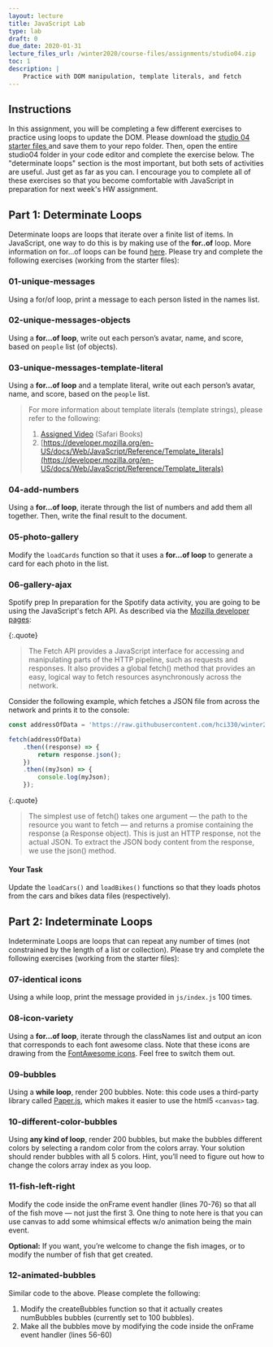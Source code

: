 ```yaml
---
layout: lecture
title: JavaScript Lab
type: lab
draft: 0
due_date: 2020-01-31
lecture_files_url: /winter2020/course-files/assignments/studio04.zip
toc: 1
description: |
    Practice with DOM manipulation, template literals, and fetch
---
```


## Instructions
In this assignment, you will be completing a few different exercises to practice using loops to update the DOM. Please download the <a class="lab" href="/winter2020/course-files/assignments/studio04.zip">studio 04 starter files <i class="fas fa-link"></i></a> and save them to your repo folder. Then, open the entire studio04 folder in your code editor and complete the exercise below. The "determinate loops" section is the most important, but both sets of activities are useful. Just get as far as you can. I encourage you to complete all of these exercises so that you become comfortable with JavaScript in preparation for next week's HW assignment.

## Part 1: Determinate Loops
Determinate loops are loops that iterate over a finite list of items. In JavaScript, one way to do this is by making use of the **for..of** loop. More information on for...of loops can be found [here](https://developer.mozilla.org/en-US/docs/Web/JavaScript/Reference/Statements/for...of). Please try and complete the following exercises (working from the starter files):

### 01-unique-messages 
Using a for/of loop, print a message to each person listed in the names list.

### 02-unique-messages-objects
Using a **for...of loop**, write out each person’s avatar, name, and score, based on `people` list (of objects).

### 03-unique-messages-template-literal
Using a **for...of loop** and a template literal, write out each person’s avatar, name, and score, based on the `people` list.

> For more information about template literals (template strings), please refer to the following:
> 1. [Assigned Video](https://learning.oreilly.com/learning-paths/learning-path-introduction/9781491987308/9781491912324-video215247) (Safari Books)
> 2. [https://developer.mozilla.org/en-US/docs/Web/JavaScript/Reference/Template_literals](https://developer.mozilla.org/en-US/docs/Web/JavaScript/Reference/Template_literals)

### 04-add-numbers
Using a **for...of loop**, iterate through the list of numbers and add them all together. Then, write the final result to the document.

### 05-photo-gallery
Modify the `loadCards` function so that it uses a **for...of loop** to generate a card for each photo in the list.

### 06-gallery-ajax 
<span class="hw">Spotify prep</span> 
In preparation for the Spotify data activity, you are going to be using the JavaScript's fetch API. As described via the <a href="https://developer.mozilla.org/en-US/docs/Web/API/Fetch_API/Using_Fetch" target="_blank">Mozilla developer pages</a>:

{:.quote} 
> The Fetch API provides a JavaScript interface for accessing and manipulating parts of the HTTP pipeline, such as requests and responses. It also provides a global fetch() method that provides an easy, logical way to fetch resources asynchronously across the network.

Consider the following example, which fetches a JSON file from across the network and prints it to the console:

```js
const addressOfData = 'https://raw.githubusercontent.com/hci330/winter2020/master/course-files/assignments/studio04/06-gallery-ajax/data/flowers.json'

fetch(addressOfData)
    .then((response) => {
        return response.json();
    })
    .then((myJson) => {
        console.log(myJson);
    });
```

{:.quote} 
> The simplest use of fetch() takes one argument — the path to the resource you want to fetch — and returns a promise containing the response (a Response object).
> This is just an HTTP response, not the actual JSON. To extract the JSON body content from the response, we use the json() method.

#### Your Task
Update the `loadCars()` and `loadBikes()` functions so that they loads photos from the cars and bikes data files (respectively).


## Part 2: Indeterminate Loops
Indeterminate Loops are loops that can repeat any number of times (not constrained by the length of a list or collection). Please try and complete the following exercises (working from the starter files):

### 07-identical icons
Using a while loop, print the message provided in `js/index.js` 100 times.

### 08-icon-variety
Using a **for...of loop**, iterate through the classNames list and output an icon that corresponds to each font awesome class. Note that these icons are drawing from the <a href="https://fontawesome.com/icons?d=gallery&m=free" target="_blank">FontAwesome icons</a>. Feel free to switch them out.

### 09-bubbles
Using a **while loop**, render 200 bubbles. Note: this code uses a third-party library called <a href="http://paperjs.org/" target="_blank">Paper.js</a>, which makes it easier to use the html5 `<canvas>` tag.

### 10-different-color-bubbles
Using **any kind of loop**, render 200 bubbles, but make the bubbles different colors by selecting a random color from the colors array. Your solution should render bubbles with all 5 colors. Hint, you’ll need to figure out how to change the colors array index as you loop.

### 11-fish-left-right
Modify the code inside the onFrame event handler (lines 70-76) so that all of the fish move — not just the first 3. One thing to note here is that you can use canvas to add some whimsical effects w/o animation being the main event. 

**Optional:** If you want, you’re welcome to change the fish images, or to modify the number of fish that get created.

### 12-animated-bubbles
Similar code to the above. Please complete the following:
1. Modify the  createBubbles function so that it actually creates numBubbles bubbles (currently set to 100 bubbles).
2. Make all the bubbles move by modifying the code inside the onFrame event handler (lines 56-60) 
